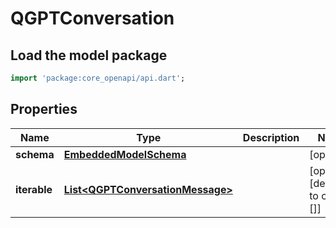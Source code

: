 # QGPTConversation

## Load the model package
```dart
import 'package:core_openapi/api.dart';
```

## Properties
Name | Type | Description | Notes
------------ | ------------- | ------------- | -------------
**schema** | [**EmbeddedModelSchema**](EmbeddedModelSchema) |  | [optional] 
**iterable** | [**List\<QGPTConversationMessage\>**](QGPTConversationMessage) |  | [optional] [default to const []]




